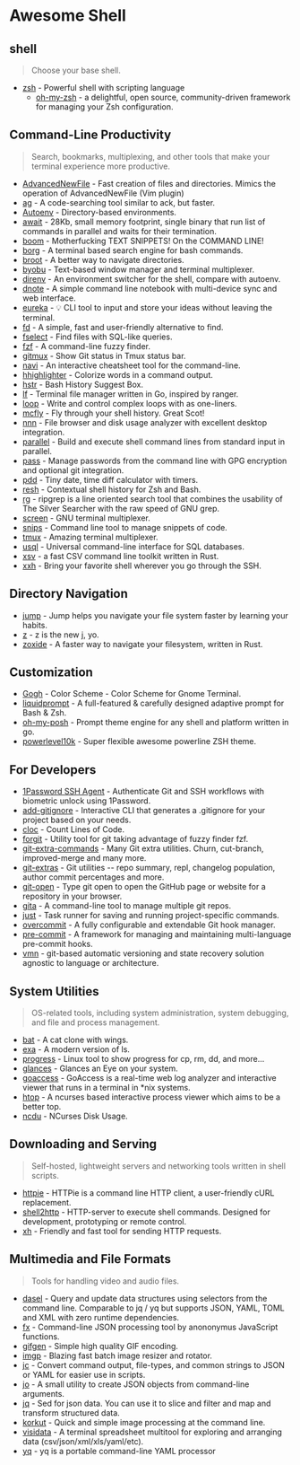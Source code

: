 # Awesome Shell

## shell

> Choose your base shell.

* [zsh](https://www.zsh.org/) - Powerful shell with scripting language
  * [oh-my-zsh](https://ohmyz.sh/) -  a delightful, open source, community-driven framework for managing your Zsh configuration.

## Command-Line Productivity

> Search, bookmarks, multiplexing, and other tools that make your terminal experience more productive.

* [AdvancedNewFile](https://github.com/tanrax/terminal-AdvancedNewFile) - Fast creation of files and directories. Mimics the operation of AdvancedNewFile (Vim plugin)
* [ag](https://github.com/ggreer/the_silver_searcher) - A code-searching tool similar to ack, but faster.
* [Autoenv](https://github.com/hyperupcall/autoenv) - Directory-based environments.
* [await](https://github.com/slavaGanzin/await) - 28Kb, small memory footprint, single binary that run list of commands in parallel and waits for their termination.
* [boom](https://github.com/holman/boom) - Motherfucking TEXT SNIPPETS! On the COMMAND LINE!
* [borg](https://github.com/ok-borg/borg) - A terminal based search engine for bash commands.
* [broot](https://github.com/Canop/broot) - A better way to navigate directories.
* [byobu](https://www.byobu.org/) - Text-based window manager and terminal multiplexer.
* [direnv](https://github.com/direnv/direnv) - An environment switcher for the shell, compare with autoenv.
* [dnote](https://github.com/dnote/dnote) - A simple command line notebook with multi-device sync and web interface.
* [eureka](https://github.com/simeg/eureka/) - 💡 CLI tool to input and store your ideas without leaving the terminal.
* [fd](https://github.com/sharkdp/fd) - A simple, fast and user-friendly alternative to find.
* [fselect](https://github.com/jhspetersson/fselect) - Find files with SQL-like queries.
* [fzf](https://github.com/junegunn/fzf) - A command-line fuzzy finder.
* [gitmux](https://github.com/arl/gitmux) - Show Git status in Tmux status bar.
* [navi](https://github.com/denisidoro/navi) - An interactive cheatsheet tool for the command-line.
* [hhighlighter](https://github.com/paoloantinori/hhighlighter) - Colorize words in a command output.
* [hstr](https://github.com/dvorka/hstr) - Bash History Suggest Box.
* [lf](https://github.com/gokcehan/lf) - Terminal file manager written in Go, inspired by ranger.
* [loop](https://github.com/Miserlou/Loop) - Write and control complex loops with as one-liners.
* [mcfly](https://github.com/cantino/mcfly) - Fly through your shell history. Great Scot!
* [nnn](https://github.com/jarun/nnn) - File browser and disk usage analyzer with excellent desktop integration.
* [parallel](https://www.gnu.org/software/parallel/) - Build and execute shell command lines from standard input in parallel.
* [pass](https://www.passwordstore.org/) - Manage passwords from the command line with GPG encryption and optional git integration.
* [pdd](https://github.com/jarun/pdd) - Tiny date, time diff calculator with timers.
* [resh](https://github.com/curusarn/resh) - Contextual shell history for Zsh and Bash.
* [rg](https://github.com/BurntSushi/ripgrep) - ripgrep is a line oriented search tool that combines the usability of The Silver Searcher with the raw speed of GNU grep.
* [screen](https://www.gnu.org/software/screen/) - GNU terminal multiplexer.
* [snips](https://github.com/srijanshetty/snips) - Command line tool to manage snippets of code.
* [tmux](https://github.com/tmux/tmux/wiki) - Amazing terminal multiplexer.
* [usql](https://github.com/xo/usql) - Universal command-line interface for SQL databases.
* [xsv](https://github.com/BurntSushi/xsv) - a fast CSV command line toolkit written in Rust.
* [xxh](https://github.com/xxh/xxh) - Bring your favorite shell wherever you go through the SSH.

## Directory Navigation

* [jump](https://github.com/gsamokovarov/jump) - Jump helps you navigate your file system faster by learning your habits.
* [z](https://github.com/skywind3000/z.lua) - z is the new j, yo.
* [zoxide](https://github.com/ajeetdsouza/zoxide) - A faster way to navigate your filesystem, written in Rust.

## Customization

* [Gogh](https://github.com/Gogh-Co/Gogh) - Color Scheme - Color Scheme for Gnome Terminal.
* [liquidprompt](https://github.com/nojhan/liquidprompt) - A full-featured & carefully designed adaptive prompt for Bash & Zsh.
* [oh-my-posh](https://ohmyposh.dev/) - Prompt theme engine for any shell and platform written in go.
* [powerlevel10k](https://github.com/romkatv/powerlevel10k) - Super flexible awesome powerline ZSH theme.

## For Developers

* [1Password SSH Agent](https://developer.1password.com/docs/ssh/) - Authenticate Git and SSH workflows with biometric unlock using 1Password.
* [add-gitignore](https://github.com/TejasQ/add-gitignore) - Interactive CLI that generates a .gitignore for your project based on your needs.
* [cloc](https://github.com/AlDanial/cloc) - Count Lines of Code.
* [forgit](https://github.com/wfxr/forgit) - Utility tool for git taking advantage of fuzzy finder fzf.
* [git-extra-commands](https://github.com/unixorn/git-extra-commands) - Many Git extra utilities. Churn, cut-branch, improved-merge and many more.
* [git-extras](https://github.com/tj/git-extras) - Git utilities -- repo summary, repl, changelog population, author commit percentages and more.
* [git-open](https://github.com/paulirish/git-open) - Type git open to open the GitHub page or website for a repository in your browser.
* [gita](https://github.com/nosarthur/gita) - A command-line tool to manage multiple git repos.
* [just](https://github.com/casey/just) - Task runner for saving and running project-specific commands.
* [overcommit](https://github.com/sds/overcommit) - A fully configurable and extendable Git hook manager.
* [pre-commit](https://pre-commit.com/) - A framework for managing and maintaining multi-language pre-commit hooks.
* [vmn](https://github.com/final-israel/vmn) - git-based automatic versioning and state recovery solution agnostic to language or architecture.

## System Utilities

> OS-related tools, including system administration, system debugging, and file and process management.

* [bat](https://github.com/sharkdp/bat) - A cat clone with wings.
* [exa](https://github.com/ogham/exa) - A modern version of ls.
* [progress](https://github.com/Xfennec/progress) - Linux tool to show progress for cp, rm, dd, and more...
* [glances](https://github.com/nicolargo/glances) - Glances an Eye on your system.
* [goaccess](https://github.com/allinurl/goaccess) - GoAccess is a real-time web log analyzer and interactive viewer that runs in a terminal in *nix systems.
* [htop](https://github.com/hishamhm/htop) - A ncurses based interactive process viewer which aims to be a better top.
* [ncdu](https://dev.yorhel.nl/ncdu) - NCurses Disk Usage.

## Downloading and Serving

> Self-hosted, lightweight servers and networking tools written in shell scripts.

* [httpie](https://github.com/httpie/httpie) - HTTPie is a command line HTTP client, a user-friendly cURL replacement.
* [shell2http](https://github.com/msoap/shell2http) - HTTP-server to execute shell commands. Designed for development, prototyping or remote control.
* [xh](https://github.com/ducaale/xh) - Friendly and fast tool for sending HTTP requests.

## Multimedia and File Formats

> Tools for handling video and audio files.

* [dasel](https://github.com/tomwright/dasel) - Query and update data structures using selectors from the command line. Comparable to jq / yq but supports JSON, YAML, TOML and XML with zero runtime dependencies.
* [fx](https://github.com/antonmedv/fx) - Command-line JSON processing tool by anononymus JavaScript functions.
* [gifgen](https://github.com/lukechilds/gifgen) - Simple high quality GIF encoding.
* [imgp](https://github.com/jarun/imgp) - Blazing fast batch image resizer and rotator.
* [jc](https://github.com/kellyjonbrazil/jc) - Convert command output, file-types, and common strings to JSON or YAML for easier use in scripts.
* [jo](https://github.com/jpmens/jo) - A small utility to create JSON objects from command-line arguments.
* [jq](https://github.com/jqlang/jq) - Sed for json data. You can use it to slice and filter and map and transform structured data.
* [korkut](https://github.com/oguzhaninan/korkut) - Quick and simple image processing at the command line.
* [visidata](https://github.com/saulpw/visidata) - A terminal spreadsheet multitool for exploring and arranging data (csv/json/xml/xls/yaml/etc).
* [yq](https://github.com/mikefarah/yq) - yq is a portable command-line YAML processor
